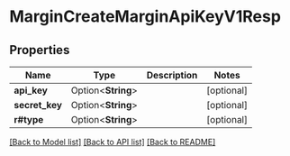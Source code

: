 # MarginCreateMarginApiKeyV1Resp

## Properties

Name | Type | Description | Notes
------------ | ------------- | ------------- | -------------
**api_key** | Option<**String**> |  | [optional]
**secret_key** | Option<**String**> |  | [optional]
**r#type** | Option<**String**> |  | [optional]

[[Back to Model list]](../README.md#documentation-for-models) [[Back to API list]](../README.md#documentation-for-api-endpoints) [[Back to README]](../README.md)


